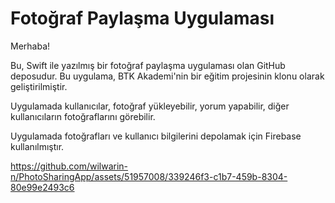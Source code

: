 # Fotoğraf Paylaşma Uygulaması


Merhaba!

Bu, Swift ile yazılmış bir fotoğraf paylaşma uygulaması olan GitHub deposudur. Bu uygulama, BTK Akademi'nin bir eğitim projesinin klonu olarak geliştirilmiştir.

Uygulamada kullanıcılar, fotoğraf yükleyebilir, yorum yapabilir, diğer kullanıcıların fotoğraflarını görebilir.

Uygulamada fotoğrafları ve kullanıcı bilgilerini depolamak için Firebase kullanılmıştır.




https://github.com/wilwarin-n/PhotoSharingApp/assets/51957008/339246f3-c1b7-459b-8304-80e99e2493c6

